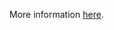 More information [here](https://docs.prismacloud.io/en/enterprise-edition/policy-reference/azure-policies/azure-general-policies/ensure-that-cors-disallows-every-resource-to-access-function-apps).
